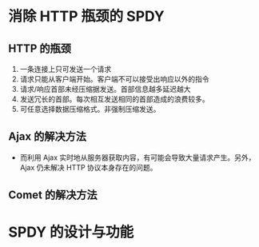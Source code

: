# 消除 HTTP 瓶颈的 SPDY
## HTTP 的瓶颈
1. 一条连接上只可发送一个请求
2. 请求只能从客户端开始。客户端不可以接受出响应以外的指令
3. 请求/响应首部未经压缩据发送。首部信息越多延迟越大
4. 发送冗长的首部。每次相互发送相同的首部造成的浪费较多。
5. 可任意选择数据压缩格式。非强制压缩发送。

## Ajax 的解决方法
* 而利用 Ajax 实时地从服务器获取内容，有可能会导致大量请求产生。另外，Ajax 仍未解决 HTTP 协议本身存在的问题。
## Comet 的解决方法
# SPDY 的设计与功能